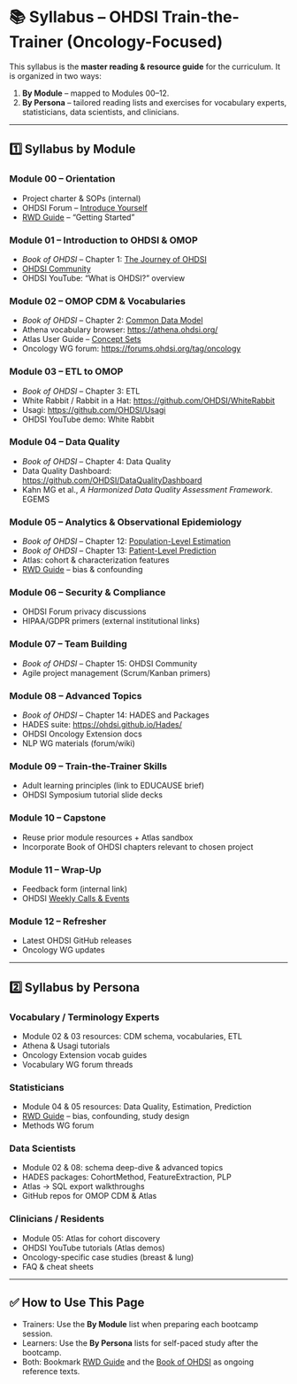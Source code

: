 # 📚 Syllabus – OHDSI Train-the-Trainer (Oncology-Focused)

This syllabus is the **master reading & resource guide** for the curriculum. It is organized in two ways:
1. **By Module** – mapped to Modules 00–12.  
2. **By Persona** – tailored reading lists and exercises for vocabulary experts, statisticians, data scientists, and clinicians.  

---

## 1️⃣ Syllabus by Module

### Module 00 – Orientation
- Project charter & SOPs (internal)  
- OHDSI Forum – [Introduce Yourself](https://forums.ohdsi.org/c/introduce-yourself/)  
- [RWD Guide](https://rwd.guide/) – “Getting Started”  

### Module 01 – Introduction to OHDSI & OMOP
- *Book of OHDSI* – Chapter 1: [The Journey of OHDSI](https://ohdsi.github.io/TheBookOfOhdsi/)  
- [OHDSI Community](https://www.ohdsi.org/community/)  
- OHDSI YouTube: “What is OHDSI?” overview  

### Module 02 – OMOP CDM & Vocabularies
- *Book of OHDSI* – Chapter 2: [Common Data Model](https://ohdsi.github.io/TheBookOfOhdsi/CommonDataModel.html)  
- Athena vocabulary browser: <https://athena.ohdsi.org/>  
- Atlas User Guide – [Concept Sets](https://ohdsi.github.io/Atlas/#/conceptsets)  
- Oncology WG forum: <https://forums.ohdsi.org/tag/oncology>  

### Module 03 – ETL to OMOP
- *Book of OHDSI* – Chapter 3: ETL  
- White Rabbit / Rabbit in a Hat: <https://github.com/OHDSI/WhiteRabbit>  
- Usagi: <https://github.com/OHDSI/Usagi>  
- OHDSI YouTube demo: White Rabbit  

### Module 04 – Data Quality
- *Book of OHDSI* – Chapter 4: Data Quality  
- Data Quality Dashboard: <https://github.com/OHDSI/DataQualityDashboard>  
- Kahn MG et al., *A Harmonized Data Quality Assessment Framework*. EGEMS  

### Module 05 – Analytics & Observational Epidemiology
- *Book of OHDSI* – Chapter 12: [Population-Level Estimation](https://ohdsi.github.io/TheBookOfOhdsi/PopulationLevelEstimation.html)  
- *Book of OHDSI* – Chapter 13: [Patient-Level Prediction](https://ohdsi.github.io/TheBookOfOhdsi/PatientLevelPrediction.html)  
- Atlas: cohort & characterization features  
- [RWD Guide](https://rwd.guide/) – bias & confounding  

### Module 06 – Security & Compliance
- OHDSI Forum privacy discussions  
- HIPAA/GDPR primers (external institutional links)  

### Module 07 – Team Building
- *Book of OHDSI* – Chapter 15: OHDSI Community  
- Agile project management (Scrum/Kanban primers)  

### Module 08 – Advanced Topics
- *Book of OHDSI* – Chapter 14: HADES and Packages  
- HADES suite: <https://ohdsi.github.io/Hades/>  
- OHDSI Oncology Extension docs  
- NLP WG materials (forum/wiki)  

### Module 09 – Train-the-Trainer Skills
- Adult learning principles (link to EDUCAUSE brief)  
- OHDSI Symposium tutorial slide decks  

### Module 10 – Capstone
- Reuse prior module resources + Atlas sandbox  
- Incorporate Book of OHDSI chapters relevant to chosen project  

### Module 11 – Wrap-Up
- Feedback form (internal link)  
- OHDSI [Weekly Calls & Events](https://www.ohdsi.org/events/)  

### Module 12 – Refresher
- Latest OHDSI GitHub releases  
- Oncology WG updates  

---

## 2️⃣ Syllabus by Persona

### Vocabulary / Terminology Experts
- Module 02 & 03 resources: CDM schema, vocabularies, ETL  
- Athena & Usagi tutorials  
- Oncology Extension vocab guides  
- Vocabulary WG forum threads  

### Statisticians
- Module 04 & 05 resources: Data Quality, Estimation, Prediction  
- [RWD Guide](https://rwd.guide/) – bias, confounding, study design  
- Methods WG forum  

### Data Scientists
- Module 02 & 08: schema deep-dive & advanced topics  
- HADES packages: CohortMethod, FeatureExtraction, PLP  
- Atlas → SQL export walkthroughs  
- GitHub repos for OMOP CDM & Atlas  

### Clinicians / Residents
- Module 05: Atlas for cohort discovery  
- OHDSI YouTube tutorials (Atlas demos)  
- Oncology-specific case studies (breast & lung)  
- FAQ & cheat sheets  

---

## ✅ How to Use This Page

- Trainers: Use the **By Module** list when preparing each bootcamp session.  
- Learners: Use the **By Persona** lists for self-paced study after the bootcamp.  
- Both: Bookmark [RWD Guide](https://rwd.guide/) and the [Book of OHDSI](https://ohdsi.github.io/TheBookOfOhdsi/) as ongoing reference texts.
